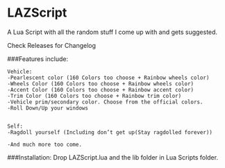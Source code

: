# LAZScript

A Lua Script with all the random stuff I come up with and gets suggested.

Check Releases for Changelog

###Features include: 

```
Vehicle:
-Pearlescent color (160 Colors too choose + Rainbow wheels color)
-Wheels Color (160 Colors too choose + Rainbow wheels color)
-Accent Color (160 Colors too choose + Rainbow accent color)
-Trim Color (160 Colors too choose + Rainbow trim color)
-Vehicle prim/secondary color. Choose from the official colors.
-Roll Down/Up your windows


Self:
-Ragdoll yourself (Including don’t get up(Stay ragdolled forever))

-And much more too come.

```
###Installation:
Drop LAZScript.lua and the lib folder in Lua Scripts folder.

